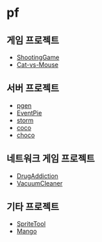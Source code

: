 # pf

게임 프로젝트
----
* [ShootingGame](nonamed-game/readme.md)
* [Cat-vs-Mouse](cat-vs-mouse/readme.md)

서버 프로젝트
----
* [pgen](pgen/readme.md)
* [EventPie](eventpie/readme.md)
* [storm](storm/readme.md)
* [coco](coco/readme.md)
* [choco](choco/readme.md)

네트워크 게임 프로젝트
----
* [DrugAddiction](drug_addiction/readme.md)
* [VacuumCleaner](vacuum-cleaner/readme.md)

기타 프로젝트
----
* [SpriteTool](sprite-tool/readme.md)
* [Mango](mango/readme.md)
